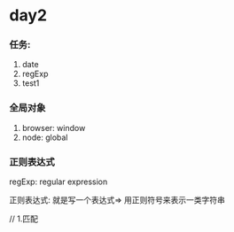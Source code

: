# day2
### 任务:
1. date
2. regExp
3. test1

### 全局对象

1. browser: window
2. node: global

### 正则表达式

regExp: regular expression

正则表达式: 就是写一个表达式=> 用正则符号来表示一类字符串

// 1.匹配